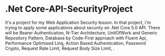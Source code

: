 # .Net Core-API-SecurityProject
It's a project for my Web Application Security lesson.
In that project, i'm trying to apply some applications about security on .Net Core 5.0 API.
There will be Bearer Authentication, N-Tier Architecture, UnitOfWork and Generic Repository Pattern,
Database by Code-First approach with Fluent Api, Performance Optimised Linq, Action Based Authentication,
Password Crypto, Request Rate Limit, Request Body Size Limit, .
